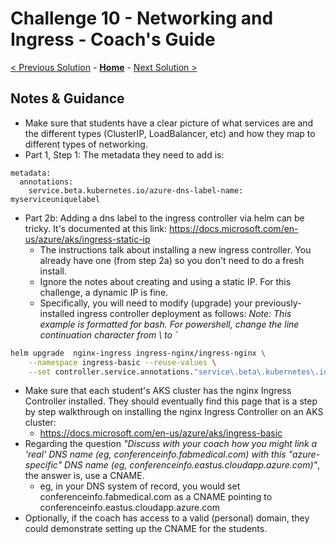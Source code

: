# Challenge 10 - Networking and Ingress - Coach's Guide

[< Previous Solution](./Solution-09.md) - **[Home](./README.md)** - [Next Solution >](./Solution-11.md)

## Notes & Guidance

- Make sure that students have a clear picture of what services are and the different types (ClusterIP, LoadBalancer, etc) and how they map to different types of networking.
- Part 1, Step 1:  The metadata they need to add is:
```
metadata:
  annotations:
    service.beta.kubernetes.io/azure-dns-label-name: myserviceuniquelabel
```
- Part 2b:
Adding a dns label to the ingress controller via helm can be tricky.  It's documented at this link: https://docs.microsoft.com/en-us/azure/aks/ingress-static-ip
   - The instructions talk about installing a new ingress controller.  You already have one (from step 2a) so you don't need to do a fresh install.
   - Ignore the notes about creating and using a static IP.  For this challenge, a dynamic IP is fine.
   - Specifically, you will need to modify (upgrade) your previously-installed ingress controller deployment as follows:  _Note: This example is formatted for bash.  For powershell, change the line continuation character from \ to `_
```bash
helm upgrade  nginx-ingress ingress-nginx/ingress-nginx \
    --namespace ingress-basic --reuse-values \
    --set controller.service.annotations."service\.beta\.kubernetes\.io/azure-dns-label-name"="NEW-DNS-LABEL"
```

- Make sure that each student's AKS cluster has the nginx Ingress Controller installed. They should eventually find this page that is a step by step walkthrough on installing the nginx Ingress Controller on an AKS cluster:
	- <https://docs.microsoft.com/en-us/azure/aks/ingress-basic>
- Regarding the question _"Discuss with your coach how you might link a 'real' DNS name (eg, conferenceinfo.fabmedical.com) with this "azure-specific" DNS name (eg, conferenceinfo.eastus.cloudapp.azure.com)"_, the answer is, use a CNAME.
  - eg, in your DNS system of record, you would set conferenceinfo.fabmedical.com as a CNAME pointing to conferenceinfo.eastus.cloudapp.azure.com
- Optionally, if the coach has access to a valid (personal) domain, they could demonstrate setting up the CNAME for the students.
